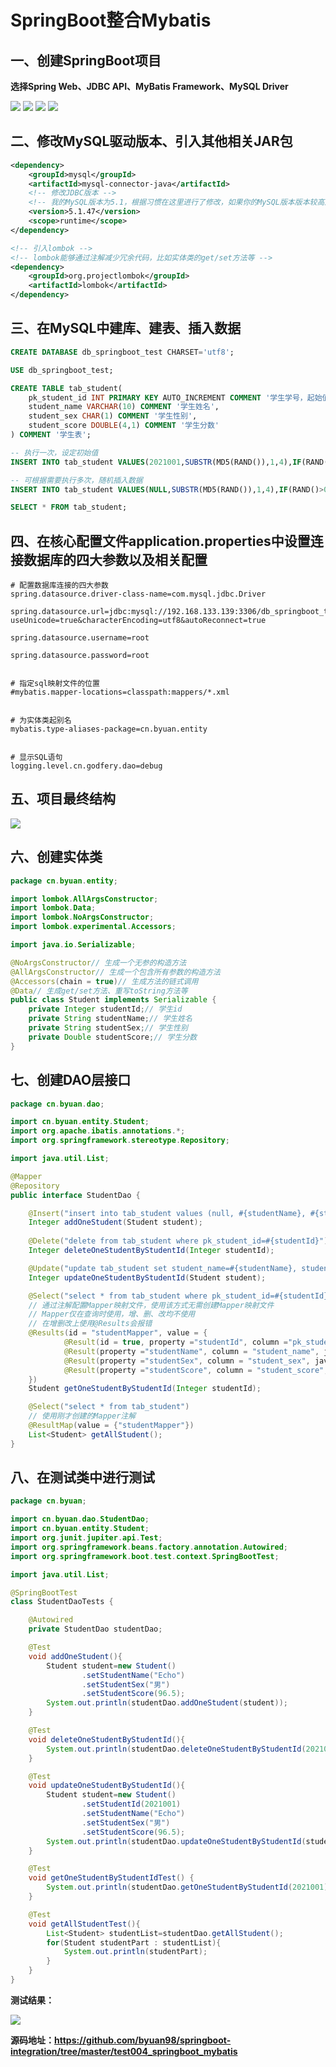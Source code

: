# SpringBoot整合Mybatis

## 一、创建SpringBoot项目

**选择Spring Web、JDBC API、MyBatis Framework、MySQL Driver**

![](https://img2020.cnblogs.com/blog/1908772/202107/1908772-20210705160228692-1818247168.png)
![](https://img2020.cnblogs.com/blog/1908772/202107/1908772-20210705160231255-515401895.png)
![](https://img2020.cnblogs.com/blog/1908772/202107/1908772-20210705160233649-361797880.png)
![](https://img2020.cnblogs.com/blog/1908772/202107/1908772-20210705160235574-2060454433.png)

## 二、修改MySQL驱动版本、引入其他相关JAR包

~~~xml
<dependency>
    <groupId>mysql</groupId>
    <artifactId>mysql-connector-java</artifactId>
    <!-- 修改JDBC版本 -->
    <!-- 我的MySQL版本为5.1，根据习惯在这里进行了修改，如果你的MySQL版本版本较高这里不要修改 -->
    <version>5.1.47</version>
    <scope>runtime</scope>
</dependency>

<!-- 引入lombok -->
<!-- lombok能够通过注解减少冗余代码，比如实体类的get/set方法等 -->
<dependency>
    <groupId>org.projectlombok</groupId>
    <artifactId>lombok</artifactId>
</dependency>
~~~

## 三、在MySQL中建库、建表、插入数据

~~~sql
CREATE DATABASE db_springboot_test CHARSET='utf8';

USE db_springboot_test;

CREATE TABLE tab_student(
    pk_student_id INT PRIMARY KEY AUTO_INCREMENT COMMENT '学生学号，起始值2021001',
    student_name VARCHAR(10) COMMENT '学生姓名',
    student_sex CHAR(1) COMMENT '学生性别',
    student_score DOUBLE(4,1) COMMENT '学生分数'
) COMMENT '学生表';

-- 执行一次，设定初始值
INSERT INTO tab_student VALUES(2021001,SUBSTR(MD5(RAND()),1,4),IF(RAND()>0.5,'男','女'),RAND()*100);

-- 可根据需要执行多次，随机插入数据
INSERT INTO tab_student VALUES(NULL,SUBSTR(MD5(RAND()),1,4),IF(RAND()>0.5,'男','女'),RAND()*100);

SELECT * FROM tab_student;
~~~

## 四、在核心配置文件application.properties中设置连接数据库的四大参数以及相关配置

~~~properties
# 配置数据库连接的四大参数
spring.datasource.driver-class-name=com.mysql.jdbc.Driver

spring.datasource.url=jdbc:mysql://192.168.133.139:3306/db_springboot_test?useUnicode=true&characterEncoding=utf8&autoReconnect=true

spring.datasource.username=root

spring.datasource.password=root


# 指定sql映射文件的位置
#mybatis.mapper-locations=classpath:mappers/*.xml


# 为实体类起别名
mybatis.type-aliases-package=cn.byuan.entity


# 显示SQL语句
logging.level.cn.godfery.dao=debug
~~~

## 五、项目最终结构

![](https://img2020.cnblogs.com/blog/1908772/202107/1908772-20210705162609544-1938748876.png)

## 六、创建实体类

~~~java
package cn.byuan.entity;

import lombok.AllArgsConstructor;
import lombok.Data;
import lombok.NoArgsConstructor;
import lombok.experimental.Accessors;

import java.io.Serializable;

@NoArgsConstructor// 生成一个无参的构造方法
@AllArgsConstructor// 生成一个包含所有参数的构造方法
@Accessors(chain = true)// 生成方法的链式调用
@Data// 生成get/set方法、重写toString方法等
public class Student implements Serializable {
    private Integer studentId;// 学生id
    private String studentName;// 学生姓名
    private String studentSex;// 学生性别
    private Double studentScore;// 学生分数
}
~~~

## 七、创建DAO层接口

~~~java
package cn.byuan.dao;

import cn.byuan.entity.Student;
import org.apache.ibatis.annotations.*;
import org.springframework.stereotype.Repository;

import java.util.List;

@Mapper
@Repository
public interface StudentDao {

    @Insert("insert into tab_student values (null, #{studentName}, #{studentSex}, #{studentScore})")
    Integer addOneStudent(Student student);
    
    @Delete("delete from tab_student where pk_student_id=#{studentId}")
    Integer deleteOneStudentByStudentId(Integer studentId);

    @Update("update tab_student set student_name=#{studentName}, student_sex=#{studentSex}, student_score=#{studentScore} where pk_student_id=#{studentId}")
    Integer updateOneStudentByStudentId(Student student);

    @Select("select * from tab_student where pk_student_id=#{studentId}")
    // 通过注解配置Mapper映射文件，使用该方式无需创建Mapper映射文件
    // Mapper仅在查询时使用，增、删、改均不使用
    // 在增删改上使用@Results会报错
    @Results(id = "studentMapper", value = {
            @Result(id = true, property ="studentId", column ="pk_student_id", javaType = Integer.class),
            @Result(property ="studentName", column = "student_name", javaType = String.class),
            @Result(property ="studentSex", column = "student_sex", javaType = String.class),
            @Result(property ="studentScore", column = "student_score", javaType = Double.class)
    })
    Student getOneStudentByStudentId(Integer studentId);

    @Select("select * from tab_student")
    // 使用刚才创建的Mapper注解
    @ResultMap(value = {"studentMapper"})
    List<Student> getAllStudent();
}
~~~

## 八、在测试类中进行测试

~~~java
package cn.byuan;

import cn.byuan.dao.StudentDao;
import cn.byuan.entity.Student;
import org.junit.jupiter.api.Test;
import org.springframework.beans.factory.annotation.Autowired;
import org.springframework.boot.test.context.SpringBootTest;

import java.util.List;

@SpringBootTest
class StudentDaoTests {

    @Autowired
    private StudentDao studentDao;

    @Test
    void addOneStudent(){
        Student student=new Student()
                .setStudentName("Echo")
                .setStudentSex("男")
                .setStudentScore(96.5);
        System.out.println(studentDao.addOneStudent(student));
    }

    @Test
    void deleteOneStudentByStudentId(){
        System.out.println(studentDao.deleteOneStudentByStudentId(2021005));
    }

    @Test
    void updateOneStudentByStudentId(){
        Student student=new Student()
                .setStudentId(2021001)
                .setStudentName("Echo")
                .setStudentSex("男")
                .setStudentScore(96.5);
        System.out.println(studentDao.updateOneStudentByStudentId(student));
    }

    @Test
    void getOneStudentByStudentIdTest() {
        System.out.println(studentDao.getOneStudentByStudentId(2021001));
    }

    @Test
    void getAllStudentTest(){
        List<Student> studentList=studentDao.getAllStudent();
        for(Student studentPart : studentList){
            System.out.println(studentPart);
        }
    }
}
~~~

**测试结果：**

![](https://img2020.cnblogs.com/blog/1908772/202107/1908772-20210705162306806-929685989.png)

**源码地址：https://github.com/byuan98/springboot-integration/tree/master/test004_springboot_mybatis**